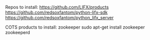 Repos to install:
https://github.com/LIFX/products
https://github.com/redsoxfantom/python-lifx-sdk
https://github.com/redsoxfantom/python_lifx_server

COTS products to install:
zookeeper
	sudo apt-get install zookeeper zookeeperd
